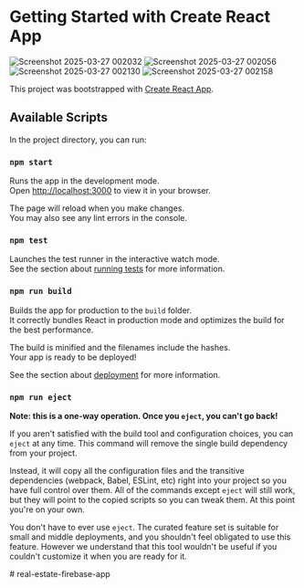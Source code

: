 # Getting Started with Create React App
![Screenshot 2025-03-27 002032](https://github.com/user-attachments/assets/2a063e02-9a1d-402e-97c7-6f9650771c0e)
![Screenshot 2025-03-27 002056](https://github.com/user-attachments/assets/7eec4454-3d4a-4c1d-8937-8dfa4f933cab)
![Screenshot 2025-03-27 002130](https://github.com/user-attachments/assets/75b9cfe9-c35b-433d-8d8a-732bad6afdc8)
![Screenshot 2025-03-27 002158](https://github.com/user-attachments/assets/2622d93c-52ab-484e-ac78-42d7083439f7)





This project was bootstrapped with [Create React App](https://github.com/facebook/create-react-app).

## Available Scripts

In the project directory, you can run:

### `npm start`

Runs the app in the development mode.\
Open [http://localhost:3000](http://localhost:3000) to view it in your browser.

The page will reload when you make changes.\
You may also see any lint errors in the console.

### `npm test`

Launches the test runner in the interactive watch mode.\
See the section about [running tests](https://facebook.github.io/create-react-app/docs/running-tests) for more information.

### `npm run build`

Builds the app for production to the `build` folder.\
It correctly bundles React in production mode and optimizes the build for the best performance.

The build is minified and the filenames include the hashes.\
Your app is ready to be deployed!

See the section about [deployment](https://facebook.github.io/create-react-app/docs/deployment) for more information.

### `npm run eject`

**Note: this is a one-way operation. Once you `eject`, you can't go back!**

If you aren't satisfied with the build tool and configuration choices, you can `eject` at any time. This command will remove the single build dependency from your project.

Instead, it will copy all the configuration files and the transitive dependencies (webpack, Babel, ESLint, etc) right into your project so you have full control over them. All of the commands except `eject` will still work, but they will point to the copied scripts so you can tweak them. At this point you're on your own.

You don't have to ever use `eject`. The curated feature set is suitable for small and middle deployments, and you shouldn't feel obligated to use this feature. However we understand that this tool wouldn't be useful if you couldn't customize it when you are ready for it.




#   r e a l - e s t a t e - f i r e b a s e - a p p  
 